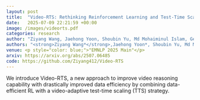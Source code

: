 ```yaml
---
layout: post
title:  "Video-RTS: Rethinking Reinforcement Learning and Test-Time Scaling for Efficient and Enhanced Video Reasoning"
date:   2025-07-09 22:21:59 +00:00
image: /images/videorts.pdf
categories: research
author: "Ziyang Wang, Jaehong Yoon, Shoubin Yu, Md Mohaiminul Islam, Gedas Bertasius, Mohit Bansal"
authors: "<strong>Ziyang Wang*</strong>,Jaehong Yoon*, Shoubin Yu, Md Mohaiminul Islam, Gedas Bertasius, Mohit Bansal"
venue: <p style="color: blue;">"EMNLP 2025 Main"</p>
arxiv: https://arxiv.org/abs/2507.06485
code: https://github.com/Ziyang412/Video-RTS
---
```

We introduce Video-RTS, a new approach to improve video reasoning capability with drastically improved data efficiency by combining data-efficient RL with a video-adaptive test-time scaling (TTS) strategy.
